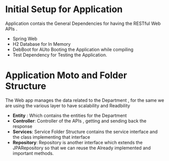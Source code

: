 # Initial Setup for Application
Application contais the General Dependencies for having the RESTful Web APIs .
- Spring Web
- H2 Database for In Memory
- DebBoot for AUto Booting the Application while compiling
- Test Dependency for Testing the Application.

# Application Moto and Folder Structure
The Web app manages the data related to the Department , for the same we are using the various layer to have scalability and Readbility
- **Entity** : Which contains the entities for the Department
- **Controller**: Controller of the APIs , getting and sending back the response
- **Services**: Service Folder Structure contains the service interface and the class implementing that interface
- **Repository**: Repository is another interface which extends the JPARepository so that we can reuse the Already implemented and important methods.
